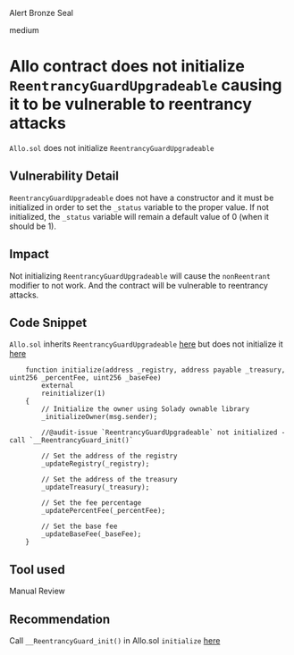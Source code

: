 Alert Bronze Seal

medium

# Allo contract does not initialize `ReentrancyGuardUpgradeable` causing it to be vulnerable to reentrancy attacks

`Allo.sol` does not initialize `ReentrancyGuardUpgradeable`

## Vulnerability Detail

`ReentrancyGuardUpgradeable` does not have a constructor and it must be initialized in order to set the `_status` variable to the proper value. If not initialized, the `_status` variable will remain a default value of 0 (when it should be 1).

## Impact

Not initializing `ReentrancyGuardUpgradeable` will cause the `nonReentrant` modifier to not work. And the contract will be vulnerable to reentrancy attacks.

## Code Snippet

`Allo.sol` inherits `ReentrancyGuardUpgradeable` [here](https://github.com/sherlock-audit/2023-09-Gitcoin/blob/main/allo-v2/contracts/core/Allo.sol#L38) but does not initialize it [here](https://github.com/sherlock-audit/2023-09-Gitcoin/blob/main/allo-v2/contracts/core/Allo.sol#L87-L105)

```solidity
    function initialize(address _registry, address payable _treasury, uint256 _percentFee, uint256 _baseFee)
        external
        reinitializer(1)
    {
        // Initialize the owner using Solady ownable library
        _initializeOwner(msg.sender);

        //@audit-issue `ReentrancyGuardUpgradeable` not initialized - call `__ReentrancyGuard_init()`

        // Set the address of the registry
        _updateRegistry(_registry);

        // Set the address of the treasury
        _updateTreasury(_treasury);

        // Set the fee percentage
        _updatePercentFee(_percentFee);

        // Set the base fee
        _updateBaseFee(_baseFee);
    }
```

## Tool used

Manual Review

## Recommendation

Call `__ReentrancyGuard_init()` in Allo.sol `initialize` [here](https://github.com/sherlock-audit/2023-09-Gitcoin/blob/main/allo-v2/contracts/core/Allo.sol#L87)